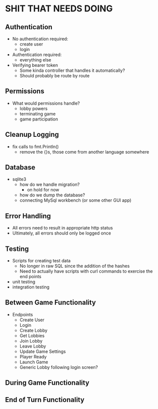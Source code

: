 # SHIT THAT NEEDS DOING

## Authentication

- No authentication required:
  - create user
  - login
- Authentication required:
  - everything else
- Verifying bearer token
  - Some kinda controller that handles it automatically?
  - Should probably be route by route

## Permissions

- What would permissions handle?
  - lobby powers
  - terminating game
  - game participation

## Cleanup Logging

- fix calls to fmt.Println()
  - remove the {}s, those come from another language somewhere

## Database

- sqlite3
  - how do we handle migration?
    - on hold for now
  - how do we dump the database?
  - connecting MySql workbench (or some other GUI app)

## Error Handling

- All errors need to result in appropriate http status
- Ultimately, all errors should only be logged once

## Testing

- Scripts for creating test data
  - No longer in raw SQL since the addition of the hashes
  - Need to actually have scripts with curl commands to exercise the end points
- unit testing
- integration testing

## Between Game Functionality

- Endpoints
  - Create User
  - Login
  - Create Lobby
  - Get Lobbies
  - Join Lobby
  - Leave Lobby
  - Update Game Settings
  - Player Ready
  - Launch Game
  - Generic Lobby following login screen?

## During Game Functionality

## End of Turn Functionality
